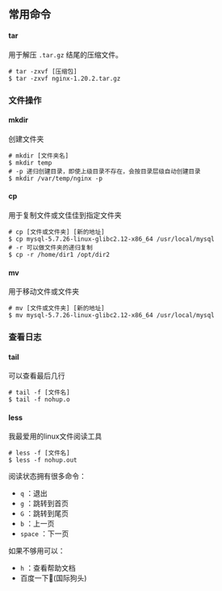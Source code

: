 ## 常用命令

#### tar

用于解压 `.tar.gz` 结尾的压缩文件。

```shell
# tar -zxvf [压缩包]
$ tar -zxvf nginx-1.20.2.tar.gz
```



### 文件操作

#### mkdir

创建文件夹

```shell
# mkdir [文件夹名]
$ mkdir temp
# -p 递归创建目录，即使上级目录不存在，会按目录层级自动创建目录
$ mkdir /var/temp/nginx -p
```

#### cp

用于复制文件或文佳佳到指定文件夹

```shell
# cp [文件或文件夹] [新的地址]
$ cp mysql-5.7.26-linux-glibc2.12-x86_64 /usr/local/mysql
# -r 可以做文件夹的递归复制
$ cp -r /home/dir1 /opt/dir2
```

#### mv

用于移动文件或文件夹

```shell
# mv [文件或文件夹] [新的地址]
$ mv mysql-5.7.26-linux-glibc2.12-x86_64 /usr/local/mysql
```

#### 

### 查看日志

#### tail

可以查看最后几行

```shell
# tail -f [文件名]
$ tail -f nohup.o
```

#### less

我最爱用的linux文件阅读工具

```shell
# less -f [文件名]
$ less -f nohup.out
```

阅读状态拥有很多命令：

- `q` ：退出
- `g` ：跳转到首页
- `G` ：跳转到尾页
- `b` ：上一页
- `space` ：下一页

如果不够用可以：

- `h` ：查看帮助文档
- 百度一下:dog:(国际狗头)



